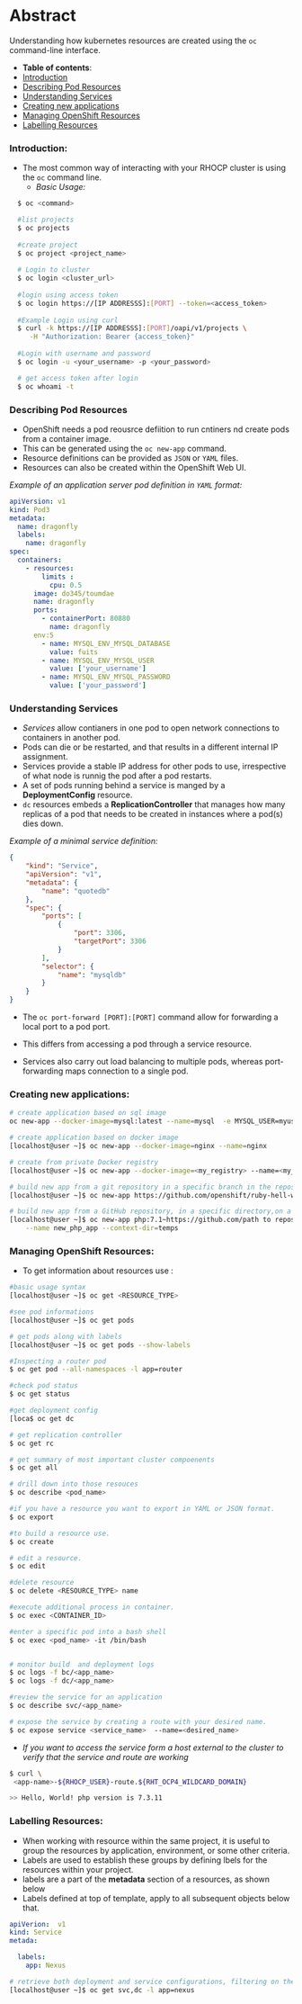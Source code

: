 
# Abstract

Understanding how kubernetes resources are created using the `oc` command-line interface.


-  **Table of contents**:
  - [Introduction](#introduction)
  - [Describing Pod Resources](#describing-pod-resources)
  - [Understanding Services](#understanding-services)
  - [Creating new applications](#creating-new-applications)
  - [Managing OpenShift Resources](#managing-openshift-resources)
  - [Labelling Resources](#labelling-resources)


### **Introduction:**

- The most common way of interacting with your RHOCP cluster is using the `oc` command line.
  - *Basic Usage:*

``` bash
  $ oc <command>

  #list projects
  $ oc projects 
  
  #create project
  $ oc project <project_name>
  
  # Login to cluster
  $ oc login <cluster_url>
  
  #login using access token
  $ oc login https://[IP ADDRESSS]:[PORT] --token=<access_token>
  
  #Example Login using curl
  $ curl -k https://[IP ADDRESSS]:[PORT]/oapi/v1/projects \
     -H "Authorization: Bearer {access_token}"
  
  #Login with username and password
  $ oc login -u <your_username> -p <your_password>

  # get access token after login
  $ oc whoami -t
```

### **Describing Pod Resources**

- OpenShift needs a pod reousrce defiition to run cntiners nd create pods from a container image.
- This can be generated using the `oc new-app` command.
- Resource definitions can be provided as `JSON` or `YAML` files.
- Resources can also be created within the OpenShift Web UI.

*Example of an application server pod definition in `YAML` format:*

```yaml
apiVersion: v1
kind: Pod3
metadata:
  name: dragonfly
  labels:
    name: dragonfly
spec:
  containers:
    - resources:
        limits :
          cpu: 0.5
      image: do345/toumdae
      name: dragonfly
      ports:
        - containerPort: 80880
          name: dragonfly
      env:5
        - name: MYSQL_ENV_MYSQL_DATABASE
          value: fuits
        - name: MYSQL_ENV_MYSQL_USER
          value: ['your_username']
        - name: MYSQL_ENV_MYSQL_PASSWORD
          value: ['your_password']
```
### **Understanding Services**

- *Services* allow contianers in one pod to open network connections to containers in another pod.
- Pods can die or be restarted, and that results in a different internal IP assignment.
- Services provide a stable IP address for other pods to use, irrespective of what node is runnig the pod after a pod restarts.
- A set of pods running behind a service is manged by a **DeploymentConfig** resource.
- `dc` resources embeds a **ReplicationController** that manages how many replicas of a pod that needs to be created in instances where a pod(s) dies down.

*Example of a minimal service definition:*

```json
{
    "kind": "Service", 
    "apiVersion": "v1",
    "metadata": {
        "name": "quotedb" 
    },
    "spec": {
        "ports": [ 
            {
                "port": 3306,
                "targetPort": 3306
            }
        ],
        "selector": {
            "name": "mysqldb" 
        }
    }
}
```

- The `oc port-forward [PORT]:[PORT]` command allow for forwarding a local port to a pod port.

- This differs from accessing a pod through a service resource.
- Services also carry out load balancing to multiple pods, whereas port-forwarding maps connection to a single pod.

### Creating new applications:

```bash
# create application based on sql image
oc new-app --docker-image=mysql:latest --name=mysql  -e MYSQL_USER=myuser -e MYSQL_PASSWORD=password -e MYSQL_DATABASE=mydb -e MYSQL_ROOT_PASSWORD=password

# create application based on docker image
[localhost@user ~]$ oc new-app --docker-image=nginx --name=nginx

# create from private Docker registry
[localhost@user ~]$ oc new-app --docker-image=<my_registry> --name=<my_app>

# build new app from a git repository in a specific branch in the repository 
[localhost@user ~]$ oc new-app https://github.com/openshift/ruby-hell-world.git#<brance_name> 

# build new app from a GitHub repository, in a specific directory,on a specific brance based on a PHP image.
[localhost@user ~]$ oc new-app php:7.1~https://github.com/path to repository#s2i \
    --name new_php_app --context-dir=temps   
```

### Managing OpenShift Resources:
- To get information about resources use :

```bash
#basic usage syntax
[localhost@user ~]$ oc get <RESOURCE_TYPE>

#see pod informations
[localhost@user ~]$ oc get pods

# get pods along with labels 
[localhost@user ~]$ oc get pods --show-labels

#Inspecting a router pod
$ oc get pod --all-namespaces -l app=router

#check pod status
$ oc get status

#get deployment config
[loca$ oc get dc

# get replication controller
$ oc get rc

# get summary of most important cluster compoenents
$ oc get all 

# drill down into those resouces
$ oc describe <pod_name>

#if you have a resource you want to export in YAML or JSON format.
$ oc export

#to build a resource use.
$ oc create 

# edit a resource.
$ oc edit

#delete resource
$ oc delete <RESOURCE_TYPE> name

#execute additional process in container.
$ oc exec <CONTAINER_ID>

#enter a specific pod into a bash shell
$ oc exec <pod_name> -it /bin/bash


# monitor build  and deployment logs
$ oc logs -f bc/<app_name>
$ oc logs -f dc/<app_name>

#review the service for an application
$ oc describe svc/<app_name>

# expose the service by creating a route with your desired name.
$ oc expose service <service_name>  --name=<desired_name>


```
  - *If you want to access the service form a host external to the cluster to verify that the service and route are working*

  ```bash
$ curl \
   <app-name>-${RHOCP_USER}-route.${RHT_OCP4_WILDCARD_DOMAIN}

>> Hello, World! php version is 7.3.11
  ```

### **Labelling Resources:**

- When working with resource within the same project, it is useful to group the resources by application, environment, or some other criteria.
- Labels are used to establish these groups by defining lbels for the resources within your project.
- labels are a part of the **metadata** section of a resources, as shown below
- Labels defined at top of template, apply to all subsequent objects below that.

```yaml
apiVerion:  v1
kind: Service
metada:

  labels:
    app: Nexus
```

```bash
# retrieve both deployment and service configurations, filtering on the app-nexus label
[localhost@user ~]$ oc get svc,dc -l app=nexus
```



